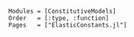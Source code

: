 ```@autodocs
Modules = [ConstitutiveModels]
Order   = [:type, :function]
Pages   = ["ElasticConstants.jl"]
```
